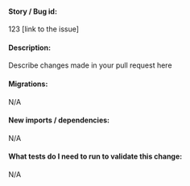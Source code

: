 #### Story / Bug id:
123 [link to the issue]

#### Description:
Describe changes made in your pull request here

#### Migrations:
N/A

#### New imports / dependencies:
N/A

#### What tests do I need to run to validate this change:
N/A